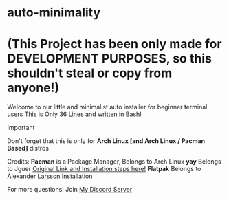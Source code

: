 # auto-minimality
# (This Project has been only made for DEVELOPMENT PURPOSES, so this shouldn't steal or copy from anyone!)

Welcome to our little and minimalist auto installer for beginner terminal users
This is Only 36 Lines and written in Bash!

> [!IMPORTANT]
> Don't forget that this is only for **Arch Linux [and Arch Linux / Pacman Based]** distros

Credits:
**Pacman** is a Package Manager, Belongs to Arch Linux
**yay** Belongs to Jguer [Original Link and Installation steps here!](https://github.com/Jguer/yay)
**Flatpak** Belongs to Alexander Larsson [Installation](https://flatpak.org/setup/)

For more questions: Join [My Discord Server](discord.com/invite/HfS9uekFnS)
